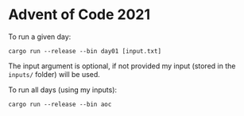 # Advent of Code 2021

To run a given day:

```
cargo run --release --bin day01 [input.txt]
```

The input argument is optional, if not provided my input (stored in the `inputs/` folder) will be used.

To run all days (using my inputs):

```
cargo run --release --bin aoc
```
